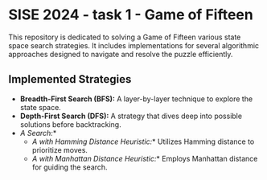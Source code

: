 # SISE 2024 - task 1 - Game of Fifteen

This repository is dedicated to solving a Game of Fifteen various state space search strategies. It includes implementations for several algorithmic approaches designed to navigate and resolve the puzzle efficiently.

## Implemented Strategies

- **Breadth-First Search (BFS):** A layer-by-layer technique to explore the state space.
- **Depth-First Search (DFS):** A strategy that dives deep into possible solutions before backtracking.
- **A* Search:**
  - **A* with Hamming Distance Heuristic:** Utilizes Hamming distance to prioritize moves.
  - **A* with Manhattan Distance Heuristic:** Employs Manhattan distance for guiding the search.
